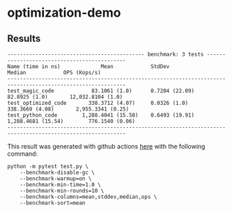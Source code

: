 # optimization-demo

## Results

```
-------------------------------------------- benchmark: 3 tests --------------------------------------------
Name (time in ns)             Mean            StdDev                Median            OPS (Kops/s)
------------------------------------------------------------------------------------------------------------
test_magic_code            83.1061 (1.0)      0.7204 (22.09)       82.8925 (1.0)       12,032.8104 (1.0)
test_optimized_code       338.3712 (4.07)     0.0326 (1.0)        338.3669 (4.08)       2,955.3341 (0.25)
test_python_code        1,288.4041 (15.50)    0.6493 (19.91)    1,288.4681 (15.54)        776.1540 (0.06)
------------------------------------------------------------------------------------------------------------
```

This result was generated with github actions [here](https://github.com/szabolcsdombi/optimization-demo/actions/runs/5421123701/jobs/9856158226) with the following command:

```console
python -m pytest test.py \
    --benchmark-disable-gc \
    --benchmark-warmup=on \
    --benchmark-min-time=1.0 \
    --benchmark-min-rounds=10 \
    --benchmark-columns=mean,stddev,median,ops \
    --benchmark-sort=mean
```

